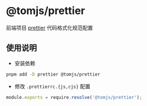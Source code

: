 # @tomjs/prettier

前端项目 [prettier](https://prettier.io/) 代码格式化规范配置

## 使用说明

- 安装依赖

```bash
pnpm add -D prettier @tomjs/prettier
```

- 修改 `.prettierrc.{js,cjs}` 配置

```js
module.exports = require.resolve('@tomjs/prettier');
```
